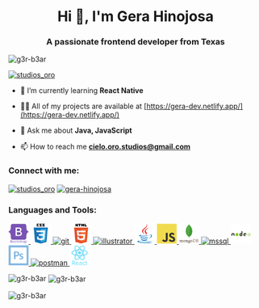<h1 align="center">Hi 👋, I'm Gera Hinojosa</h1>
<h3 align="center">A passionate frontend developer from Texas</h3>

<p align="left"> <img src="https://komarev.com/ghpvc/?username=g3r-b3ar&label=Profile%20views&color=0e75b6&style=plastic" alt="g3r-b3ar" /> </p>

<p align="left"> <a href="https://twitter.com/studios_oro" target="blank"><img src="https://img.shields.io/twitter/follow/studios_oro?logo=twitter&style=for-the-badge" alt="studios_oro" /></a> </p>

- 🌱 I’m currently learning **React Native**

- 👨‍💻 All of my projects are available at [https://gera-dev.netlify.app/](https://gera-dev.netlify.app/)

- 💬 Ask me about **Java, JavaScript**

- 📫 How to reach me **cielo.oro.studios@gmail.com**

<h3 align="left">Connect with me:</h3>
<p align="left">
<a href="https://twitter.com/studios_oro" target="blank"><img align="center" src="https://raw.githubusercontent.com/rahuldkjain/github-profile-readme-generator/master/src/images/icons/Social/twitter.svg" alt="studios_oro" height="30" width="40" /></a>
<a href="https://linkedin.com/in/gera-hinojosa" target="blank"><img align="center" src="https://raw.githubusercontent.com/rahuldkjain/github-profile-readme-generator/master/src/images/icons/Social/linked-in-alt.svg" alt="gera-hinojosa" height="30" width="40" /></a>
</p>

<h3 align="left">Languages and Tools:</h3>
<p align="left"> <a href="https://getbootstrap.com" target="_blank" rel="noreferrer"> <img src="https://raw.githubusercontent.com/devicons/devicon/master/icons/bootstrap/bootstrap-plain-wordmark.svg" alt="bootstrap" width="40" height="40"/> </a> <a href="https://www.w3schools.com/css/" target="_blank" rel="noreferrer"> <img src="https://raw.githubusercontent.com/devicons/devicon/master/icons/css3/css3-original-wordmark.svg" alt="css3" width="40" height="40"/> </a> <a href="https://git-scm.com/" target="_blank" rel="noreferrer"> <img src="https://www.vectorlogo.zone/logos/git-scm/git-scm-icon.svg" alt="git" width="40" height="40"/> </a> <a href="https://www.w3.org/html/" target="_blank" rel="noreferrer"> <img src="https://raw.githubusercontent.com/devicons/devicon/master/icons/html5/html5-original-wordmark.svg" alt="html5" width="40" height="40"/> </a> <a href="https://www.adobe.com/in/products/illustrator.html" target="_blank" rel="noreferrer"> <img src="https://www.vectorlogo.zone/logos/adobe_illustrator/adobe_illustrator-icon.svg" alt="illustrator" width="40" height="40"/> </a> <a href="https://www.java.com" target="_blank" rel="noreferrer"> <img src="https://raw.githubusercontent.com/devicons/devicon/master/icons/java/java-original.svg" alt="java" width="40" height="40"/> </a> <a href="https://developer.mozilla.org/en-US/docs/Web/JavaScript" target="_blank" rel="noreferrer"> <img src="https://raw.githubusercontent.com/devicons/devicon/master/icons/javascript/javascript-original.svg" alt="javascript" width="40" height="40"/> </a> <a href="https://www.mongodb.com/" target="_blank" rel="noreferrer"> <img src="https://raw.githubusercontent.com/devicons/devicon/master/icons/mongodb/mongodb-original-wordmark.svg" alt="mongodb" width="40" height="40"/> </a> <a href="https://www.microsoft.com/en-us/sql-server" target="_blank" rel="noreferrer"> <img src="https://www.svgrepo.com/show/303229/microsoft-sql-server-logo.svg" alt="mssql" width="40" height="40"/> </a> <a href="https://nodejs.org" target="_blank" rel="noreferrer"> <img src="https://raw.githubusercontent.com/devicons/devicon/master/icons/nodejs/nodejs-original-wordmark.svg" alt="nodejs" width="40" height="40"/> </a> <a href="https://www.photoshop.com/en" target="_blank" rel="noreferrer"> <img src="https://raw.githubusercontent.com/devicons/devicon/master/icons/photoshop/photoshop-line.svg" alt="photoshop" width="40" height="40"/> </a> <a href="https://postman.com" target="_blank" rel="noreferrer"> <img src="https://www.vectorlogo.zone/logos/getpostman/getpostman-icon.svg" alt="postman" width="40" height="40"/> </a> <a href="https://reactjs.org/" target="_blank" rel="noreferrer"> <img src="https://raw.githubusercontent.com/devicons/devicon/master/icons/react/react-original-wordmark.svg" alt="react" width="40" height="40"/> </a> </p>

<p><img align="left" src="https://github-readme-stats.vercel.app/api/top-langs?username=g3r-b3ar&show_icons=true&locale=en&layout=compact" alt="g3r-b3ar" /></p>

<p>&nbsp;<img align="center" src="https://github-readme-stats.vercel.app/api?username=g3r-b3ar&show_icons=true&theme=dark&locale=en" alt="g3r-b3ar" /></p>

<p><img align="center" src="https://github-readme-streak-stats.herokuapp.com/?user=g3r-b3ar&theme=dark" alt="g3r-b3ar" /></p>
